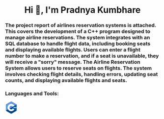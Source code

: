 <h1 align="center">Hi 👋, I'm Pradnya Kumbhare</h1>
<h3 align="left">The project report of airlines reservation systems is attached. This covers the development of a C++ program designed to manage airline reservations. The system integrates with an SQL database to handle flight data, including booking seats and displaying available flights. Users can enter a flight number to make a reservation, and if a seat is unavailable, they will receive a "sorry" message. The Airline Reservation System allows users to reserve seats on flights. The system involves checking flight details, handling errors, updating seat counts, and displaying available flights and seats.</h3>


<p align="left">
</p>

<h3 align="left">Languages and Tools:</h3>
<p align="left"> <a href="https://www.w3schools.com/cpp/" target="_blank" rel="noreferrer"> <img src="https://raw.githubusercontent.com/devicons/devicon/master/icons/cplusplus/cplusplus-original.svg" alt="cplusplus" width="40" height="40"/> </a> </p>
